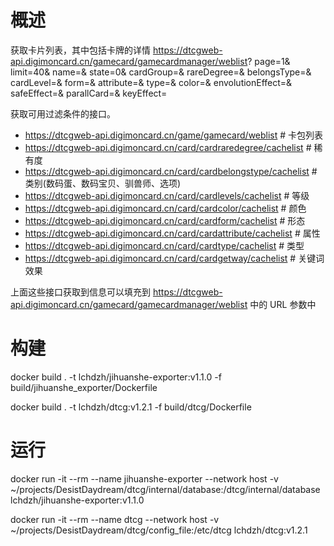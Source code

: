 # 概述

获取卡片列表，其中包括卡牌的详情
https://dtcgweb-api.digimoncard.cn/gamecard/gamecardmanager/weblist?
page=1&
limit=40&
name=&
state=0&
cardGroup=&
rareDegree=&
belongsType=&
cardLevel=&
form=&
attribute=&
type=&
color=&
envolutionEffect=&
safeEffect=&
parallCard=&
keyEffect=

获取可用过滤条件的接口。

- https://dtcgweb-api.digimoncard.cn/game/gamecard/weblist # 卡包列表
- https://dtcgweb-api.digimoncard.cn/card/cardraredegree/cachelist # 稀有度
- https://dtcgweb-api.digimoncard.cn/card/cardbelongstype/cachelist # 类别(数码蛋、数码宝贝、驯兽师、选项)
- https://dtcgweb-api.digimoncard.cn/card/cardlevels/cachelist # 等级
- https://dtcgweb-api.digimoncard.cn/card/cardcolor/cachelist # 颜色
- https://dtcgweb-api.digimoncard.cn/card/cardform/cachelist # 形态
- https://dtcgweb-api.digimoncard.cn/card/cardattribute/cachelist # 属性
- https://dtcgweb-api.digimoncard.cn/card/cardtype/cachelist # 类型
- https://dtcgweb-api.digimoncard.cn/card/cardgetway/cachelist # 关键词效果

上面这些接口获取到信息可以填充到 https://dtcgweb-api.digimoncard.cn/gamecard/gamecardmanager/weblist 中的 URL 参数中

# 构建

docker build . -t lchdzh/jihuanshe-exporter:v1.1.0 -f build/jihuanshe_exporter/Dockerfile

docker build . -t lchdzh/dtcg:v1.2.1 -f build/dtcg/Dockerfile

# 运行

docker run -it --rm --name jihuanshe-exporter --network host -v ~/projects/DesistDaydream/dtcg/internal/database:/dtcg/internal/database lchdzh/jihuanshe-exporter:v1.1.0

docker run -it --rm --name dtcg --network host -v ~/projects/DesistDaydream/dtcg/config_file:/etc/dtcg lchdzh/dtcg:v1.2.1
